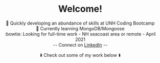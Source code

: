 <div align="center">

# Welcome!

🧰 Quickly developing an abundance of skills at UNH Coding Bootcamp  
🧪 Currently learning MongoDB/Mongoose  <!-- & building a JavaScript card game  -->  
:bowtie: Looking for full-time work - NH seacoast area or remote - April 2021  
-- Connect on [LinkedIn](https://www.linkedin.com/in/joeldore/) --  

⬇️ Check out some of my work below ⬇️

</div>

<!--
# Ideas:
- 🔭 Currently working on...
- 👯 Looking to collaborate on...
- 🤔 Looking for help with...
- 💬 Ask me about...
- 📫 How to reach me: 
- ⚡ Fun fact: 
-->
